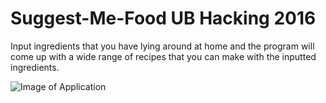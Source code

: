 # Suggest-Me-Food UB Hacking 2016
Input ingredients that you have lying around at home and the program will come up with a wide range of recipes that you can make with the inputted ingredients.

![Image of Application](http://i.imgur.com/CQWFsSj.png)
